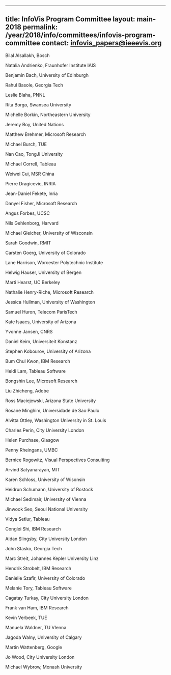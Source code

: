 ----
title: InfoVis Program Committee
layout: main-2018
permalink: /year/2018/info/committees/infovis-program-committee
contact: infovis_papers@ieeevis.org
----

Bilal   Alsallakh,   Bosch

Natalia Andrienko,   Fraunhofer Institute IAIS

Benjamin    Bach,   University of Edinburgh

Rahul   Basole,   Georgia Tech

Leslie  Blaha,   PNNL

Rita    Borgo,   Swansea University

Michelle    Borkin,   Northeastern University

Jeremy  Boy,   United Nations

Matthew Brehmer,   Microsoft Research

Michael Burch,   TUE

Nan Cao,   TongJi University

Michael Correll,   Tableau

Weiwei  Cui,   MSR China

Pierre  Dragicevic,   INRIA

Jean-Daniel Fekete,   Inria

Danyel  Fisher,   Microsoft Research

Angus   Forbes,   UCSC

Nils    Gehlenborg,   Harvard

Michael Gleicher,   University of Wisconsin

Sarah   Goodwin,   RMIT

Carsten Goerg,   University of Colorado

Lane    Harrison,   Worcester Polytechnic Institute

Helwig  Hauser,   University of Bergen

Marti   Hearst,   UC Berkeley

Nathalie    Henry-Riche,   Microsoft Research

Jessica Hullman,   University of Washington

Samuel  Huron,   Telecom ParisTech

Kate    Isaacs,   University of Arizona

Yvonne  Jansen,   CNRS

Daniel  Keim,   Universiteit Konstanz

Stephen Kobourov,   University of Arizona

Bum Chul    Kwon,   IBM Research

Heidi   Lam,   Tableau Software

Bongshin    Lee,   Microsoft Research

Liu Zhicheng,   Adobe

Ross    Maciejewski,   Arizona State University

Rosane  Minghim,   Universidade de Sao Paulo

Alvitta Ottley,   Washington University in St. Louis

Charles Perin,   City University London

Helen   Purchase,   Glasgow

Penny   Rheingans,   UMBC

Bernice Rogowitz,   Visual Perspectives Consulting

Arvind  Satyanarayan,   MIT

Karen   Schloss,   University of Wisonsin

Heidrun Schumann,   University of Rostock

Michael Sedlmair,   University of Vienna

Jinwook Seo,   Seoul National University

Vidya   Setlur,   Tableau

Conglei Shi,   IBM Research

Aidan   Slingsby,   City University London

John    Stasko,   Georgia Tech

Marc    Streit,   Johannes Kepler University Linz

Hendrik Strobelt,   IBM Research

Danielle    Szafir,   University of Colorado

Melanie Tory,   Tableau Software

Cagatay Turkay,   City University London

Frank   van Ham,   IBM Research

Kevin   Verbeek,   TUE

Manuela Waldner,   TU VIenna

Jagoda  Walny,   University of Calgary

Martin  Wattenberg,   Google

Jo  Wood,   City University London

Michael Wybrow,   Monash University

